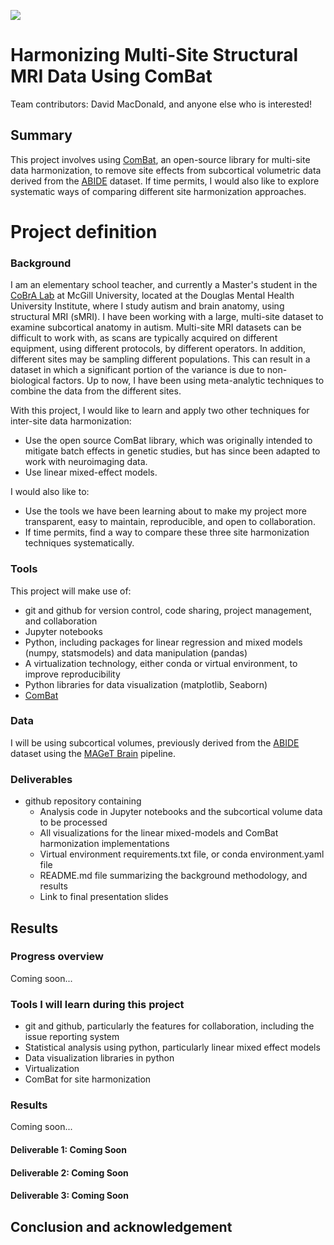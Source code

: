 [![](https://img.shields.io/badge/Visit-our%20project%20page-ff69b4)](https://school.brainhackmtl.org/project/template)

# Harmonizing Multi-Site Structural MRI Data Using ComBat

Team contributors: David MacDonald, and anyone else who is interested!

## Summary 
This project involves using [ComBat](https://github.com/jfortin1/ComBatHarmonization), an open-source library for multi-site data harmonization, to remove site effects from subcortical volumetric data derived from the [ABIDE](http://fcon_1000.projects.nitrc.org/indi/abide/) dataset. If time permits, I would also like to explore systematic ways of comparing different site harmonization approaches. 

# Project definition 

### Background

I am an elementary school teacher, and currently a Master's student in the [CoBrA Lab](http://cobralab.ca) at McGill University, located at the Douglas Mental Health University Institute, where I study autism and brain anatomy, using structural MRI (sMRI). I have been working with a large, multi-site dataset to examine subcortical anatomy in autism. Multi-site MRI datasets can be difficult to work with, as scans are typically acquired on different equipment, using different protocols, by different operators. In addition, different sites may be sampling different populations. This can result in a dataset in which a significant portion of the variance is due to non-biological factors. Up to now, I have been using meta-analytic techniques to combine the data from the different sites. 

With this project, I would like to learn and apply two other techniques for inter-site data harmonization:
 * Use the open source ComBat library, which was originally intended to mitigate batch effects in genetic studies, but has since been adapted to work with neuroimaging data.
 * Use linear mixed-effect models. 

I would also like to:
 * Use the tools we have been learning about to make my project more transparent, easy to maintain, reproducible, and open to collaboration.
 * If time permits, find a way to compare these three site harmonization techniques systematically.

### Tools 

This project will make use of:
 * git and github for version control, code sharing, project management, and collaboration
 * Jupyter notebooks
 * Python, including packages for linear regression and mixed models (numpy, statsmodels) and data manipulation (pandas)
 * A virtualization technology, either conda or virtual environment, to improve reproducibility
 * Python libraries for data visualization (matplotlib, Seaborn) 
 * [ComBat](https://github.com/Jfortin1/ComBatHarmonization)

### Data 

I will be using subcortical volumes, previously derived from the [ABIDE](http://fcon_1000.projects.nitrc.org/indi/abide/) dataset using the [MAGeT Brain](https://github.com/CobraLab/MAGeTbrain) pipeline.  
 
### Deliverables

 * github repository containing 
     * Analysis code in Jupyter notebooks and the subcortical volume data to be processed
     * All visualizations for the linear mixed-models and ComBat harmonization implementations
     * Virtual environment requirements.txt file, or conda environment.yaml file
     * README.md file summarizing the background methodology, and results
     * Link to final presentation slides

## Results 

### Progress overview

Coming soon...

### Tools I will learn during this project

* git and github, particularly the features for collaboration, including the issue reporting system
* Statistical analysis using python, particularly linear mixed effect models
* Data visualization libraries in python
* Virtualization
* ComBat for site harmonization
 
### Results 
Coming soon...

#### Deliverable 1: Coming Soon


#### Deliverable 2: Coming Soon


#### Deliverable 3: Coming Soon 
 
 
 
## Conclusion and acknowledgement


